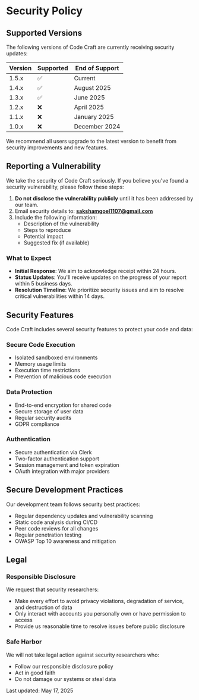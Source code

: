 # Security Policy

## Supported Versions

The following versions of Code Craft are currently receiving security updates:

| Version | Supported          | End of Support    |
| ------- | ------------------ | ----------------- |
| 1.5.x   | :white_check_mark: | Current           |
| 1.4.x   | :white_check_mark: | August 2025       |
| 1.3.x   | :white_check_mark: | June 2025         |
| 1.2.x   | :x:                | April 2025        |
| 1.1.x   | :x:                | January 2025      |
| 1.0.x   | :x:                | December 2024     |

We recommend all users upgrade to the latest version to benefit from security improvements and new features.

## Reporting a Vulnerability

We take the security of Code Craft seriously. If you believe you've found a security vulnerability, please follow these steps:

1. **Do not disclose the vulnerability publicly** until it has been addressed by our team.
2. Email security details to: **sakshamgoel1107@gmail.com**
3. Include the following information:
   - Description of the vulnerability
   - Steps to reproduce
   - Potential impact
   - Suggested fix (if available)

### What to Expect

- **Initial Response**: We aim to acknowledge receipt within 24 hours.
- **Status Updates**: You'll receive updates on the progress of your report within 5 business days.
- **Resolution Timeline**: We prioritize security issues and aim to resolve critical vulnerabilities within 14 days.

## Security Features

Code Craft includes several security features to protect your code and data:

### Secure Code Execution

- Isolated sandboxed environments
- Memory usage limits
- Execution time restrictions
- Prevention of malicious code execution

### Data Protection

- End-to-end encryption for shared code
- Secure storage of user data
- Regular security audits
- GDPR compliance

### Authentication

- Secure authentication via Clerk
- Two-factor authentication support
- Session management and token expiration
- OAuth integration with major providers

## Secure Development Practices

Our development team follows security best practices:

- Regular dependency updates and vulnerability scanning
- Static code analysis during CI/CD
- Peer code reviews for all changes
- Regular penetration testing
- OWASP Top 10 awareness and mitigation

## Legal

### Responsible Disclosure

We request that security researchers:
- Make every effort to avoid privacy violations, degradation of service, and destruction of data
- Only interact with accounts you personally own or have permission to access
- Provide us reasonable time to resolve issues before public disclosure

### Safe Harbor

We will not take legal action against security researchers who:
- Follow our responsible disclosure policy
- Act in good faith
- Do not damage our systems or steal data

Last updated: May 17, 2025
